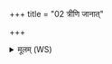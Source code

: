 +++
title = "02 त्रीणि जानात्"

+++
<details><summary>मूलम् (WS)</summary>

त्रीणि जानात् प्रति भूषन्त्यस्य समुद्र एकं दिव्येकम्मप्सु ।  
पूर्वामनु प्रदिशं पार्थिवानामृतून् प्रशासद् वि दधावनुष्टु ॥ ३ ॥
</details>